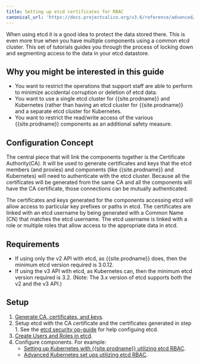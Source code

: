 ```yaml
---
title: Setting up etcd certificates for RBAC
canonical_url: 'https://docs.projectcalico.org/v3.6/reference/advanced/etcd-rbac/'
---
```


When using etcd it is a good idea to protect the data stored there. This is
even more true when you have multiple components using a common etcd cluster.
This set of tutorials guides you through the process of locking down and
segmenting access to the data in your etcd datastore.

## Why you might be interested in this guide

- You want to restrict the operations that support staff are able to perform
  to minimize accidental corruption or deletion of etcd data.
- You want to use a single etcd cluster for {{site.prodname}} and Kubernetes (rather than
  having an etcd cluster for {{site.prodname}} and a separate etcd cluster for Kubernetes.
- You want to restrict the read/write access of the various {{site.prodname}} components
  as an additional safety measure.

## Configuration Concept

The central piece that will link the components together is the Certificate
Authority(CA). It will be used to
generate certificates and keys that the etcd members (and proxies) and components
(like {{site.prodname}} and Kubernetes) will need to authenticate with the etcd cluster.
Because all the certificates will be generated from the same CA and all the
components will have the CA certificate, those connections can be mutually
authenticated.

The certificates and keys generated for the components accessing etcd will allow
access to particular key prefixes or paths in etcd. The certificates are linked
with an etcd username by being generated with a Common Name (CN) that matches
the etcd username. The etcd username is linked with a role or multiple roles
that allow access to the appropriate data in etcd.

## Requirements

- If using only the v2 API with etcd, as {{site.prodname}} does, then the minimum etcd
  version required is 3.0.12.
- If using the v3 API with etcd, as Kubernetes can, then the minimum etcd
  version required is 3.2. (Note: The 3.x version of etcd supports both the v2
  and the v3 API.)

## Setup

1. [Generate CA, certificates, and keys](certificate-generation).
2. Setup etcd with the CA certificate and the certificates generated in step 1.
   See the
   [etcd security op-guide](https://coreos.com/etcd/docs/latest/op-guide/security.html)
   for help configuing etcd.
3. [Create Users and Roles in etcd](users-and-roles).
4. Configure components. For example:
   - [Setting up Kubernetes with {{site.prodname}} utilizing etcd RBAC](kubernetes).
   - [Advanced Kubernetes set ups utilizing etcd RBAC](kubernetes-advanced).

